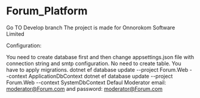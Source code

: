 # Forum_Platform
Go TO Develop branch
The project is made for Onnorokom Software Limited

Configuration:

You need to create database first and then change appsettings.json file with connection string and smtp configuration.
No need to create table. You have to apply migrations.
dotnet ef database update --project Forum.Web --context ApplicationDbContext
dotnet ef database update --project Forum.Web --context SystemDbContext
Defaul Moderator email: moderator@Forum.com and password: moderator@Forum.com
